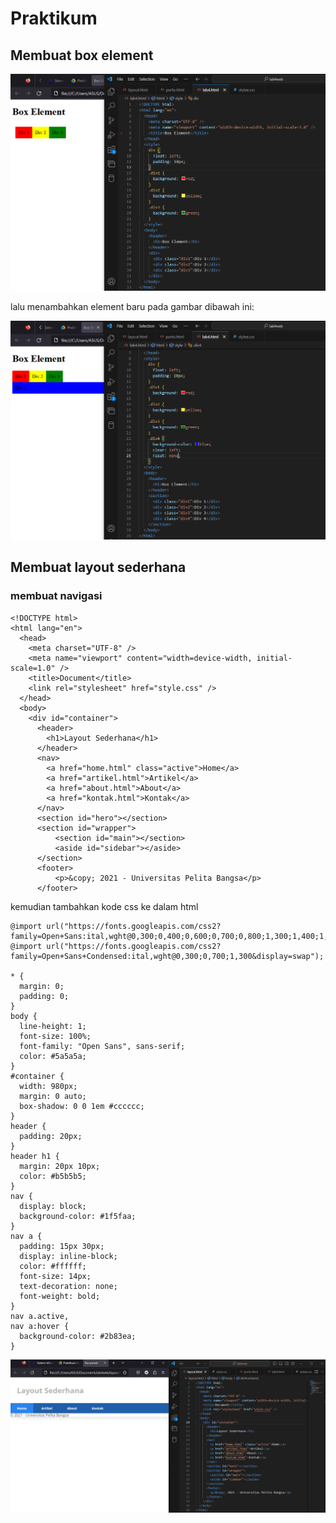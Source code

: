 # Praktikum

## Membuat box element

![P1](lab4web/foto/P1.png)

lalu menambahkan element baru pada gambar dibawah ini:

![P2](lab4web/foto/P2.png)

## Membuat layout sederhana
### membuat navigasi 
```
<!DOCTYPE html>
<html lang="en">
  <head>
    <meta charset="UTF-8" />
    <meta name="viewport" content="width=device-width, initial-scale=1.0" />
    <title>Document</title>
    <link rel="stylesheet" href="style.css" />
  </head>
  <body>
    <div id="container">
      <header>
        <h1>Layout Sederhana</h1>
      </header>
      <nav>
        <a href="home.html" class="active">Home</a>
        <a href="artikel.html">Artikel</a>
        <a href="about.html">About</a>
        <a href="kontak.html">Kontak</a>
      </nav>
      <section id="hero"></section>
      <section id="wrapper">
          <section id="main"></section>
          <aside id="sidebar"></aside>
      </section>
      <footer>
          <p>&copy; 2021 - Universitas Pelita Bangsa</p>
      </footer>
```
kemudian tambahkan kode css ke dalam html
```
@import url("https://fonts.googleapis.com/css2?family=Open+Sans:ital,wght@0,300;0,400;0,600;0,700;0,800;1,300;1,400;1,600;1,700;1,800&display=swap");
@import url("https://fonts.googleapis.com/css2?family=Open+Sans+Condensed:ital,wght@0,300;0,700;1,300&display=swap");

* {
  margin: 0;
  padding: 0;
}
body {
  line-height: 1;
  font-size: 100%;
  font-family: "Open Sans", sans-serif;
  color: #5a5a5a;
}
#container {
  width: 980px;
  margin: 0 auto;
  box-shadow: 0 0 1em #cccccc;
}
header {
  padding: 20px;
}
header h1 {
  margin: 20px 10px;
  color: #b5b5b5;
}
nav {
  display: block;
  background-color: #1f5faa;
}
nav a {
  padding: 15px 30px;
  display: inline-block;
  color: #ffffff;
  font-size: 14px;
  text-decoration: none;
  font-weight: bold;
}
nav a.active,
nav a:hover {
  background-color: #2b83ea;
}
```
![P3](lab4web/foto/P3.png)


